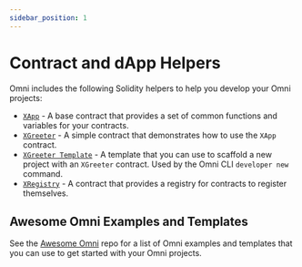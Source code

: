 ```yaml
---
sidebar_position: 1
---
```


# Contract and dApp Helpers

Omni includes the following Solidity helpers to help you develop your Omni projects:

- [`XApp`](../../develop/xapp/installation.md) - A base contract that provides a set of common functions and variables for your contracts.
- [`XGreeter`](../../develop/xapp/example.md#xgreeter-contract) - A simple contract that demonstrates how to use the `XApp` contract.
- [`XGreeter Template`](https://github.com/omni/omni-forge-template) - A template that you can use to scaffold a new project with an `XGreeter` contract. Used by the Omni CLI `developer new` command.
- [`XRegistry`](https://github.com/omni-network/omni/blob/main/contracts/src/protocol/XRegistry.sol) - A contract that provides a registry for contracts to register themselves.

## Awesome Omni Examples and Templates

See the [Awesome Omni](https://github.com/omni-network/awesome-omni) repo for a list of Omni examples and templates that you can use to get started with your Omni projects.
